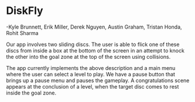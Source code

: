 DiskFly
=======
-Kyle Brunnett, Erik Miller, Derek Nguyen, Austin Graham, Tristan Honda, Rohit Sharma

Our app involves two sliding discs. The user is able to flick one of these discs from inside a box at the bottom of the 
screen in an attempt to knock the other into the goal zone at the top of the screen using collisions.

The app currently implements the above description and a main menu where the user can select a level to play. We have 
a pause button that brings up a pause menu and pauses the gameplay. A congratulations scene appears at the conclusion
of a level, when the target disc comes to rest inside the goal zone.
